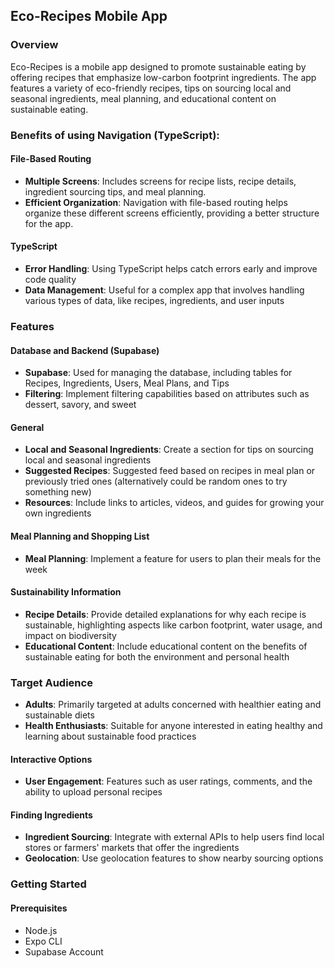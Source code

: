 ## Eco-Recipes Mobile App

### Overview
Eco-Recipes is a mobile app designed to promote sustainable eating by offering recipes that emphasize low-carbon footprint ingredients. The app features a variety of eco-friendly recipes, tips on sourcing local and seasonal ingredients, meal planning, and educational content on sustainable eating.

### Benefits of using Navigation (TypeScript):

#### File-Based Routing
- **Multiple Screens**: Includes screens for recipe lists, recipe details, ingredient sourcing tips, and meal planning.
- **Efficient Organization**: Navigation with file-based routing helps organize these different screens efficiently, providing a better structure for the app.

#### TypeScript
- **Error Handling**: Using TypeScript helps catch errors early and improve code quality
- **Data Management**: Useful for a complex app that involves handling various types of data, like recipes, ingredients, and user inputs

### Features

#### Database and Backend (Supabase)
- **Supabase**: Used for managing the database, including tables for Recipes, Ingredients, Users, Meal Plans, and Tips
- **Filtering**: Implement filtering capabilities based on attributes such as dessert, savory, and sweet

#### General
- **Local and Seasonal Ingredients**: Create a section for tips on sourcing local and seasonal ingredients
- **Suggested Recipes**: Suggested feed based on recipes in meal plan or previously tried ones (alternatively could be random ones to try something new)
- **Resources**: Include links to articles, videos, and guides for growing your own ingredients


#### Meal Planning and Shopping List
- **Meal Planning**: Implement a feature for users to plan their meals for the week


#### Sustainability Information
- **Recipe Details**: Provide detailed explanations for why each recipe is sustainable, highlighting aspects like carbon footprint, water usage, and impact on biodiversity
- **Educational Content**: Include educational content on the benefits of sustainable eating for both the environment and personal health

### Target Audience
- **Adults**: Primarily targeted at adults concerned with healthier eating and sustainable diets
- **Health Enthusiasts**: Suitable for anyone interested in eating healthy and learning about sustainable food practices

#### Interactive Options
- **User Engagement**: Features such as user ratings, comments, and the ability to upload personal recipes

#### Finding Ingredients
- **Ingredient Sourcing**: Integrate with external APIs to help users find local stores or farmers' markets that offer the ingredients
- **Geolocation**: Use geolocation features to show nearby sourcing options

### Getting Started

#### Prerequisites
- Node.js
- Expo CLI
- Supabase Account